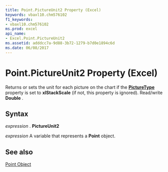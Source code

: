 ```yaml
---
title: Point.PictureUnit2 Property (Excel)
keywords: vbaxl10.chm576102
f1_keywords:
- vbaxl10.chm576102
ms.prod: excel
api_name:
- Excel.Point.PictureUnit2
ms.assetid: adddcc7a-9d88-3b72-1279-b7d0e1894c6d
ms.date: 06/08/2017
---
```



# Point.PictureUnit2 Property (Excel)

Returns or sets the unit for each picture on the chart if the  **[PictureType](Excel.Point.PictureType.md)** property is set to **xlStackScale** (if not, this property is ignored). Read/write **Double** .


## Syntax

 _expression_ . **PictureUnit2**

 _expression_ A variable that represents a **Point** object.


## See also


[Point Object](Excel.Point(objec).md)

